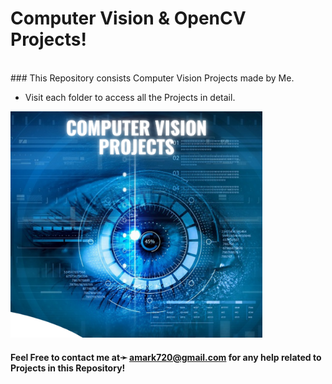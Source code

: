 # Computer Vision & OpenCV Projects!

<br>
### This Repository consists Computer Vision Projects made by Me.

* Visit each folder to access all the Projects in detail.

<img src="https://github.com/amark720/Amar-kumar/blob/master/ScreenShots/ComputerVision_Banner.png" alt="Landing Page" height="30%" width="80%">

#### Feel Free to contact me at➛ amark720@gmail.com for any help related to Projects in this Repository!
